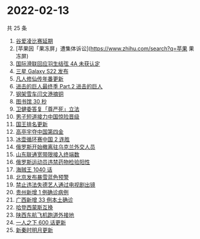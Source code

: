 # 2022-02-13

共 25 条

<!-- BEGIN -->
<!-- 最后更新时间 Sun Feb 13 2022 14:14:58 GMT+0800 (China Standard Time) -->

1. [谷爱凌比赛延期](https://www.zhihu.com/search?q=谷爱凌)
1. [苹果因「果冻屏」遭集体诉讼](https://www.zhihu.com/search?q=苹果 果冻屏)
1. [国际滑联回应羽生结弦 4A 未获认定](https://www.zhihu.com/search?q=羽生结弦)
1. [三星 Galaxy S22 发布](https://www.zhihu.com/search?q=三星S22)
1. [凡人修仙传年番更新](https://www.zhihu.com/search?q=凡人修仙传)
1. [进击的巨人最终季 Part.2 进击的巨人](https://www.zhihu.com/search?q=进击的巨人)
1. [钢架雪车闫文港摘铜](https://www.zhihu.com/search?q=钢架雪车)
1. [图书馆 30 秒](https://www.zhihu.com/search?q=图书馆30秒)
1. [卫健委答复「尊严死」立法](https://www.zhihu.com/search?q=尊严死)
1. [男子短道接力中国惊险晋级](https://www.zhihu.com/search?q=短道速滑)
1. [国王排名更新](https://www.zhihu.com/search?q=国王排名)
1. [高亭宇夺中国第四金](https://www.zhihu.com/search?q=高亭宇)
1. [冰壶循环赛中国 2 连胜](https://www.zhihu.com/search?q=冰壶)
1. [俄罗斯开始撤离驻乌克兰外交人员](https://www.zhihu.com/search?q=俄罗斯乌克兰)
1. [山东联通宽带限接入终端数](https://www.zhihu.com/search?q=山东联通宽带)
1. [俄罗斯运动员违禁药物检验阳性](https://www.zhihu.com/search?q=俄罗斯运动员违禁药物检验)
1. [海贼王 1040 话](https://www.zhihu.com/search?q=海贼王)
1. [北京发布暴雪蓝色预警](https://www.zhihu.com/search?q=北京暴雪蓝色预警)
1. [禁止违法失德艺人通过电视剧出镜](https://www.zhihu.com/search?q=失德艺人)
1. [贵州新增 1 例确诊病例](https://www.zhihu.com/search?q=贵州新增)
1. [广西新增 33 例本土确诊](https://www.zhihu.com/search?q=广西新增)
1. [哈登西蒙斯互换](https://www.zhihu.com/search?q=哈登西蒙斯)
1. [陕西东航飞机跑道外接地](https://www.zhihu.com/search?q=陕西东航飞机)
1. [一人之下 600 话更新](https://www.zhihu.com/search?q=一人之下)
1. [新秦时明月更新](https://www.zhihu.com/search?q=新秦时明月)

<!-- END -->

